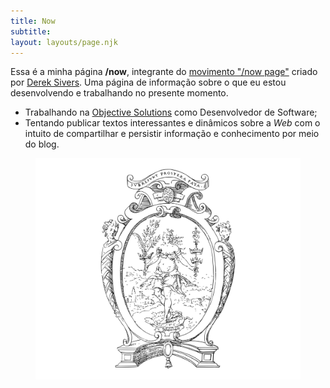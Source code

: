 ```yaml
---
title: Now
subtitle:
layout: layouts/page.njk
---
```


Essa é a minha página **/now**, integrante do
[movimento "/now page"](http://nownownow.com/) criado por
[Derek Sivers](http://sivers.org/). Uma página de informação sobre o que eu
estou desenvolvendo e trabalhando no presente momento.

- Trabalhando na [Objective Solutions](https://www.objective.com.br/) como
  Desenvolvedor de Software;
- Tentando publicar textos interessantes e dinâmicos sobre a _Web_ com o intuito
  de compartilhar e persistir informação e conhecimento por meio do blog.

<figure>
  <img
    src="/images/symbol-2.svg"
    alt="Jovem mulher em pé sobre uma tartaruga"
    title="Subrepunt prospera fata"
    decoding="async"
    loading="lazy"
  />
</figure>
